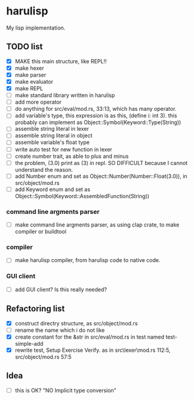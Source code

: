 # harulisp

My lisp implementation.

## TODO list

- [x] MAKE this main structure, like REPL!!
- [x] make hexer
- [x] make parser
- [x] make evaluator
- [x] make REPL
- [ ] make standard library written in harulisp
- [ ] add more operator
- [ ] do anything for src/eval/mod.rs, 33:13, which has many operator.
- [ ] add variable's type, this expression is as this, (define i: int 3). this probably can implement as Object::Symbol(Keyword::Type(String))
- [ ] assemble string literal in lexer
- [ ] assemble string literal in object
- [ ] assemble variable's float type
- [ ] write auto test for new function in lexer
- [ ] create number trait, as able to plus and minus
- [ ] the problem, (3.0) print as (3) in repl. SO DIFFICULT because I cannot understand the reason.
- [ ] add Number enum and set as Object::Number(Number::Float(3.0)), in src/object/mod.rs
- [ ] add Keyword enum and set as Object::Symbol(Keyword::AssembledFunction(String))

### command line argments parser

- [ ] make command line argments parser, as using clap crate, to make compiler or buildtool

### compiler

- [ ] make harulisp compiler, from harulisp code to native code.

### GUI client

- [ ] add GUI client? Is this really needed?

## Refactoring list

- [x] construct directry structure, as src/object/mod.rs
- [ ] rename the name which i do not like
- [x] create constant for the &str in src/eval/mod.rs in test named test-simple-add
- [x] rewrite test, Setup Exercise Verify. as in src\lexer\mod.rs 112:5, src/object/mod.rs 57:5

## Idea

- [ ] this is OK? "NO Implicit type conversion"
